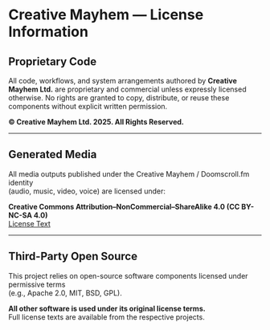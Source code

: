 # Creative Mayhem — License Information

## Proprietary Code
All code, workflows, and system arrangements authored by **Creative Mayhem Ltd.** are proprietary and commercial unless expressly licensed otherwise. No rights are granted to copy, distribute, or reuse these components without explicit written permission.  

**© Creative Mayhem Ltd. 2025. All Rights Reserved.**

---

## Generated Media
All media outputs published under the Creative Mayhem / Doomscroll.fm identity  
(audio, music, video, voice) are licensed under:  

**Creative Commons Attribution–NonCommercial–ShareAlike 4.0 (CC BY-NC-SA 4.0)**  
[License Text](https://creativecommons.org/licenses/by-nc-sa/4.0/)

---

## Third-Party Open Source
This project relies on open-source software components licensed under permissive terms  
(e.g., Apache 2.0, MIT, BSD, GPL).  

**All other software is used under its original license terms.**  
Full license texts are available from the respective projects.  

